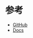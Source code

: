 # 参考

- [GitHub](https://github.com/CommunityToolkit/dotnet)
- [Docs](https://docs.microsoft.com/zh-cn/dotnet/communitytoolkit/)
